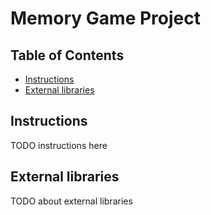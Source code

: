 # Memory Game Project

## Table of Contents

* [Instructions](#instructions)
* [External libraries](#externallibraries)

## Instructions

TODO instructions here

## External libraries

TODO about external libraries 
